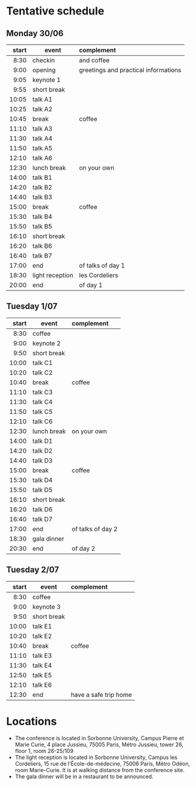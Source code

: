 # Tentative schedule

## Monday 30/06

| start | event           | complement                           |
| -----:| --------------- |:------------------------------------ |
|  8:30 | checkin         | and coffee                           |
|  9:00 | opening         | greetings and practical informations |
|  9:05 | keynote 1       |                                      |
|  9:55 | short break     |                                      |
| 10:05 | talk A1         |                                      |
| 10:25 | talk A2         |                                      |
| 10:45 | break           | coffee                               |
| 11:10 | talk A3         |                                      |
| 11:30 | talk A4         |                                      |
| 11:50 | talk A5         |                                      |
| 12:10 | talk A6         |                                      |
| 12:30 | lunch break     | on your own                          |
| 14:00 | talk B1         |                                      |
| 14:20 | talk B2         |                                      |
| 14:40 | talk B3         |                                      |
| 15:00 | break           | coffee                               |
| 15:30 | talk B4         |                                      |
| 15:50 | talk B5         |                                      |
| 16:10 | short break     |                                      |
| 16:20 | talk B6         |                                      |
| 16:40 | talk B7         |                                      |
| 17:00 | end             | of talks of day 1                    |
| 18:30 | light reception | les Cordeliers                       |
| 20:00 | end             | of day 1                             |
 

## Tuesday 1/07

| start | event       | complement        |
| -----:| ----------- |:----------------- |
|  8:30 | coffee      |                   |
|  9:00 | keynote 2   |                   |
|  9:50 | short break |                   |
| 10:00 | talk C1     |                   |
| 10:20 | talk C2     |                   |
| 10:40 | break       | coffee            |
| 11:10 | talk C3     |                   |
| 11:30 | talk C4     |                   |
| 11:50 | talk C5     |                   |
| 12:10 | talk C6     |                   |
| 12:30 | lunch break | on your own       |
| 14:00 | talk D1     |                   |
| 14:20 | talk D2     |                   |
| 14:40 | talk D3     |                   |
| 15:00 | break       | coffee            |
| 15:30 | talk D4     |                   |
| 15:50 | talk D5     |                   |
| 16:10 | short break |                   |
| 16:20 | talk D6     |                   |
| 16:40 | talk D7     |                   |
| 17:00 | end         | of talks of day 2 |
| 18:30 | gala dinner |                   |
| 20:30 | end         | of day 2          |
 

## Tuesday 2/07

| start | event       | complement            |
| -----:| ----------- |:--------------------- |
|  8:30 | coffee      |                       |
|  9:00 | keynote 3   |                       |
|  9:50 | short break |                       |
| 10:00 | talk E1     |                       |
| 10:20 | talk E2     |                       |
| 10:40 | break       | coffee                |
| 11:10 | talk E3     |                       |
| 11:30 | talk E4     |                       |
| 12:50 | talk E5     |                       |
| 12:10 | talk E6     |                       |
| 12:30 | end         | have a safe trip home |

# Locations

- The conference is located in Sorbonne University, Campus Pierre et Marie Curie, 4 place Jussieu, 75005 Paris, Métro Jussieu, tower 26, floor 1, room 26-25/109
- The light reception is located in Sorbonne University, Campus les Cordeliers, 15 rue de l'École-de-médecine, 75006 Paris, Métro Odéon, room Marie-Curie. It is at walking distance from the conference site.
- The gala dinner will be in a restaurant to be announced.
